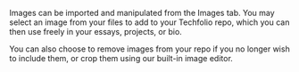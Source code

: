Images can be imported and manipulated from the Images tab. You may select an image from your files to add to your Techfolio repo, which you can then use freely in your essays, projects, or bio. 

You can also choose to remove images from your repo if you no longer wish to include them, or crop them using our built-in image editor.